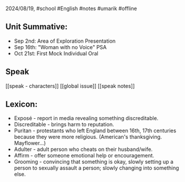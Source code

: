 2024/08/19, #school #English #notes #umarik #offline 
## Unit Summative:
- Sep 2nd: Area of Exploration Presentation
- Sep 16th: "Woman with no Voice" PSA
- Oct 21st: First Mock Individual Oral
## Speak
[[speak - characters]]
[[global issue]]
[[speak notes]]
## Lexicon:
- Exposé - report in media revealing something discreditable.
- Discreditable - brings harm to reputation.
- Puritan - protestants who left England between 16th, 17th centuries because they were more religious. (American's thanksgiving. Mayflower...)
- Adulter - adult person who cheats on their husband/wife.
- Affirm - offer someone emotional help or encouragement.
- Grooming - convincing that something is okay, slowly setting up a person to sexually assault a person; slowly changing into something else.